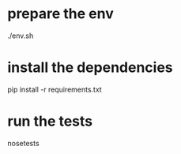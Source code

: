 # prepare the env
./env.sh

# install the dependencies
pip install -r requirements.txt

# run the tests
nosetests
